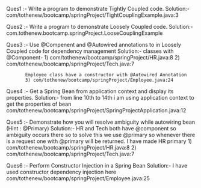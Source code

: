 Ques1 :- Write a program to demonstrate Tightly Coupled code.
Solution:- com/tothenew/bootcamp/springProject/TightCouplingExample.java:3

Ques2 :- Write a program to demonstrate Loosely Coupled code.
Solution:- com.tothenew.bootcamp.springProject.LooseCouplingExample

Ques3 :-  Use @Compenent and @Autowired annotations to in Loosely Coupled code for dependency management
Solution:- classes with @Component- 
           1) com/tothenew/bootcamp/springProject/HR.java:8
           2) com/tothenew/bootcamp/springProject/Tech.java:7
           
           Employee class have a constructor with @Autowired Annotation
           3) com/tothenew/bootcamp/springProject/Employee.java:24

Ques4 :-  Get a Spring Bean from application context and display its properties.
Solution:- from line 10th to 14th i am using application context to get the properties of bean
           com/tothenew/bootcamp/springProject/SpringProjectApplication.java:12                    

Ques5 :- Demonstrate how you will resolve ambiguity while autowiring bean (Hint : @Primary)
Solution:- HR and Tech both have @component so ambiguity occurs there so to solve this we use 
           @primary so whenever there is a request one with @primary will be returned. I have made HR
           primary
           1) com/tothenew/bootcamp/springProject/HR.java:8
           2) com/tothenew/bootcamp/springProject/Tech.java:7
           
Ques6 :- Perform Constructor Injection in a Spring Bean
Solution:- I have used constructor dependency injection here
           com/tothenew/bootcamp/springProject/Employee.java:25
